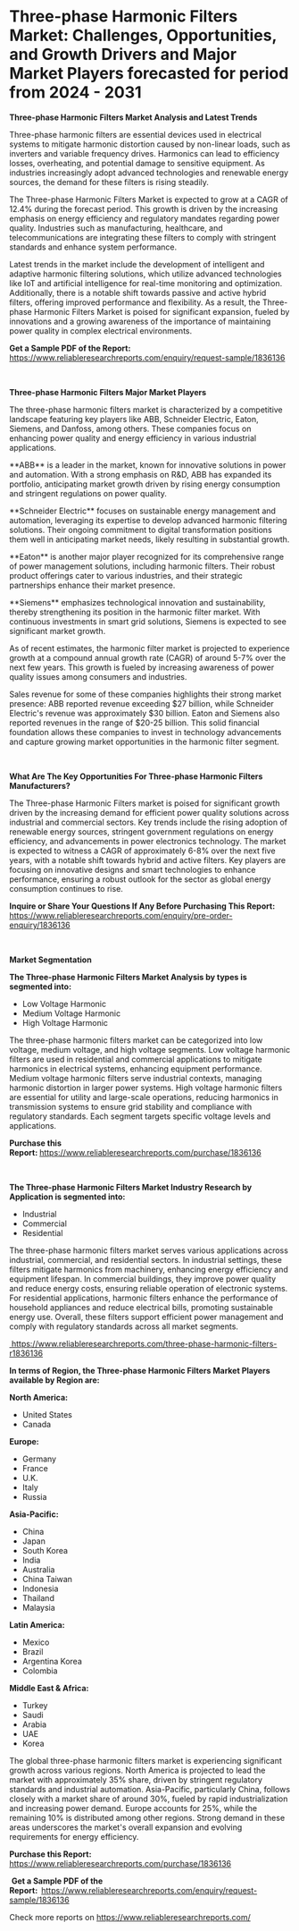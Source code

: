 <p><h1>Three-phase Harmonic Filters Market: Challenges, Opportunities, and Growth Drivers and Major Market Players forecasted for period from 2024 - 2031</h1></p><p><strong>Three-phase Harmonic Filters Market Analysis and Latest Trends</strong></p>
<p><p>Three-phase harmonic filters are essential devices used in electrical systems to mitigate harmonic distortion caused by non-linear loads, such as inverters and variable frequency drives. Harmonics can lead to efficiency losses, overheating, and potential damage to sensitive equipment. As industries increasingly adopt advanced technologies and renewable energy sources, the demand for these filters is rising steadily.</p><p>The Three-phase Harmonic Filters Market is expected to grow at a CAGR of 12.4% during the forecast period. This growth is driven by the increasing emphasis on energy efficiency and regulatory mandates regarding power quality. Industries such as manufacturing, healthcare, and telecommunications are integrating these filters to comply with stringent standards and enhance system performance. </p><p>Latest trends in the market include the development of intelligent and adaptive harmonic filtering solutions, which utilize advanced technologies like IoT and artificial intelligence for real-time monitoring and optimization. Additionally, there is a notable shift towards passive and active hybrid filters, offering improved performance and flexibility. As a result, the Three-phase Harmonic Filters Market is poised for significant expansion, fueled by innovations and a growing awareness of the importance of maintaining power quality in complex electrical environments.</p></p>
<p><strong>Get a Sample PDF of the Report:&nbsp;</strong> <a href="https://www.reliableresearchreports.com/enquiry/request-sample/1836136?utm_campaign=1581&utm_medium=2&utm_source=Github&utm_content=ia&utm_term=31122024&utm_id=three-phase-harmonic-filters">https://www.reliableresearchreports.com/enquiry/request-sample/1836136</a></p>
<p>&nbsp;</p>
<p><strong>Three-phase Harmonic Filters Major Market Players</strong></p>
<p><p>The three-phase harmonic filters market is characterized by a competitive landscape featuring key players like ABB, Schneider Electric, Eaton, Siemens, and Danfoss, among others. These companies focus on enhancing power quality and energy efficiency in various industrial applications.</p><p>**ABB** is a leader in the market, known for innovative solutions in power and automation. With a strong emphasis on R&D, ABB has expanded its portfolio, anticipating market growth driven by rising energy consumption and stringent regulations on power quality.</p><p>**Schneider Electric** focuses on sustainable energy management and automation, leveraging its expertise to develop advanced harmonic filtering solutions. Their ongoing commitment to digital transformation positions them well in anticipating market needs, likely resulting in substantial growth.</p><p>**Eaton** is another major player recognized for its comprehensive range of power management solutions, including harmonic filters. Their robust product offerings cater to various industries, and their strategic partnerships enhance their market presence.</p><p>**Siemens** emphasizes technological innovation and sustainability, thereby strengthening its position in the harmonic filter market. With continuous investments in smart grid solutions, Siemens is expected to see significant market growth.</p><p>As of recent estimates, the harmonic filter market is projected to experience growth at a compound annual growth rate (CAGR) of around 5-7% over the next few years. This growth is fueled by increasing awareness of power quality issues among consumers and industries.</p><p>Sales revenue for some of these companies highlights their strong market presence: ABB reported revenue exceeding $27 billion, while Schneider Electric's revenue was approximately $30 billion. Eaton and Siemens also reported revenues in the range of $20-25 billion. This solid financial foundation allows these companies to invest in technology advancements and capture growing market opportunities in the harmonic filter segment.</p></p>
<p>&nbsp;</p>
<p><strong>What Are The Key Opportunities For Three-phase Harmonic Filters Manufacturers?</strong></p>
<p><p>The Three-phase Harmonic Filters market is poised for significant growth driven by the increasing demand for efficient power quality solutions across industrial and commercial sectors. Key trends include the rising adoption of renewable energy sources, stringent government regulations on energy efficiency, and advancements in power electronics technology. The market is expected to witness a CAGR of approximately 6-8% over the next five years, with a notable shift towards hybrid and active filters. Key players are focusing on innovative designs and smart technologies to enhance performance, ensuring a robust outlook for the sector as global energy consumption continues to rise.</p></p>
<p><strong>Inquire or Share Your Questions If Any Before Purchasing This Report:</strong> <a href="https://www.reliableresearchreports.com/enquiry/pre-order-enquiry/1836136?utm_campaign=1581&utm_medium=2&utm_source=Github&utm_content=ia&utm_term=31122024&utm_id=three-phase-harmonic-filters">https://www.reliableresearchreports.com/enquiry/pre-order-enquiry/1836136</a></p>
<p>&nbsp;</p>
<p><strong>Market Segmentation</strong></p>
<p><strong>The Three-phase Harmonic Filters Market Analysis by types is segmented into:</strong></p>
<p><ul><li>Low Voltage Harmonic</li><li>Medium Voltage Harmonic</li><li>High Voltage Harmonic</li></ul></p>
<p><p>The three-phase harmonic filters market can be categorized into low voltage, medium voltage, and high voltage segments. Low voltage harmonic filters are used in residential and commercial applications to mitigate harmonics in electrical systems, enhancing equipment performance. Medium voltage harmonic filters serve industrial contexts, managing harmonic distortion in larger power systems. High voltage harmonic filters are essential for utility and large-scale operations, reducing harmonics in transmission systems to ensure grid stability and compliance with regulatory standards. Each segment targets specific voltage levels and applications.</p></p>
<p><strong>Purchase this Report:&nbsp;</strong><a href="https://www.reliableresearchreports.com/purchase/1836136?utm_campaign=1581&utm_medium=2&utm_source=Github&utm_content=ia&utm_term=31122024&utm_id=three-phase-harmonic-filters">https://www.reliableresearchreports.com/purchase/1836136</a></p>
<p>&nbsp;</p>
<p><strong>The Three-phase Harmonic Filters Market Industry Research by Application is segmented into:</strong></p>
<p><ul><li>Industrial</li><li>Commercial</li><li>Residential</li></ul></p>
<p><p>The three-phase harmonic filters market serves various applications across industrial, commercial, and residential sectors. In industrial settings, these filters mitigate harmonics from machinery, enhancing energy efficiency and equipment lifespan. In commercial buildings, they improve power quality and reduce energy costs, ensuring reliable operation of electronic systems. For residential applications, harmonic filters enhance the performance of household appliances and reduce electrical bills, promoting sustainable energy use. Overall, these filters support efficient power management and comply with regulatory standards across all market segments.</p></p>
<p><a href="https://www.reliableresearchreports.com/three-phase-harmonic-filters-r1836136?utm_campaign=1581&utm_medium=2&utm_source=Github&utm_content=ia&utm_term=31122024&utm_id=three-phase-harmonic-filters">&nbsp;https://www.reliableresearchreports.com/three-phase-harmonic-filters-r1836136</a></p>
<p><strong>In terms of Region, the Three-phase Harmonic Filters Market Players available by Region are:</strong></p>
<p>
    <p> <strong> North America: </strong>
        <ul>
            <li>United States</li>
            <li>Canada</li>
        </ul>
        </p> 
    <p> <strong> Europe: </strong>
        <ul>
            <li>Germany</li>
            <li>France</li>
            <li>U.K.</li>
            <li>Italy</li>
            <li>Russia</li>
        </ul>
        </p> 
    <p> <strong> Asia-Pacific: </strong>
        <ul>
            <li>China</li>
            <li>Japan</li>
            <li>South Korea</li>
            <li>India</li>
            <li>Australia</li>
            <li>China Taiwan</li>
            <li>Indonesia</li>
            <li>Thailand</li>
            <li>Malaysia</li>
        </ul>
        </p> 
    <p> <strong> Latin America: </strong>
        <ul>
            <li>Mexico</li>
            <li>Brazil</li>
            <li>Argentina Korea</li>
            <li>Colombia</li>
        </ul>
        </p> 
    <p> <strong> Middle East & Africa: </strong>
        <ul>
            <li>Turkey</li>
            <li>Saudi</li>
            <li>Arabia</li>
            <li>UAE</li>
            <li>Korea</li>
        </ul>
    </p>
    </p>
<p><p>The global three-phase harmonic filters market is experiencing significant growth across various regions. North America is projected to lead the market with approximately 35% share, driven by stringent regulatory standards and industrial automation. Asia-Pacific, particularly China, follows closely with a market share of around 30%, fueled by rapid industrialization and increasing power demand. Europe accounts for 25%, while the remaining 10% is distributed among other regions. Strong demand in these areas underscores the market's overall expansion and evolving requirements for energy efficiency.</p></p>
<p><strong>Purchase this Report: </strong><a href="https://www.reliableresearchreports.com/purchase/1836136?utm_campaign=1581&utm_medium=2&utm_source=Github&utm_content=ia&utm_term=31122024&utm_id=three-phase-harmonic-filters">https://www.reliableresearchreports.com/purchase/1836136</a></p>
<p>&nbsp;<strong>Get a Sample PDF of the Report:&nbsp;&nbsp;</strong><a href="https://www.reliableresearchreports.com/enquiry/request-sample/1836136?utm_campaign=1581&utm_medium=2&utm_source=Github&utm_content=ia&utm_term=31122024&utm_id=three-phase-harmonic-filters">https://www.reliableresearchreports.com/enquiry/request-sample/1836136</a></p>
<p><strong></strong></p>
<p>Check more reports on <a href="https://www.reliableresearchreports.com/?utm_campaign=1581&utm_medium=2&utm_source=Github&utm_content=ia&utm_term=31122024&utm_id=three-phase-harmonic-filters">https://www.reliableresearchreports.com/</a></p>